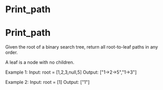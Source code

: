 # Print_path
# Print_path

Given the root of a binary search tree, return all root-to-leaf paths in any order.

A leaf is a node with no children.

Example 1:
Input: root = [1,2,3,null,5]
Output: ["1->2->5","1->3"]

Example 2:
Input: root = [1]
Output: ["1"]
